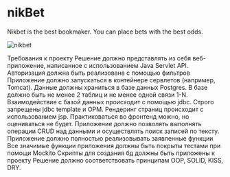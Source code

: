 # nikBet
Nikbet is the best bookmaker. You can place bets with the best odds.

![nikbet](https://github.com/srBob01/nikBet/assets/126959812/7d0a7289-5aae-4a45-bfbe-e99212d92464)

Требования к проекту
Решение должно представлять из себя веб-приложение, написанное с использованием Java Servlet API.
Авторизация должна быть реализована с помощью фильтров
Приложение должно запускаться в контейнере сервлетов (например, Tomcat).
Данные должны храниться в базе данных Postgres. В базе должно быть не менее 2 таблиц и не менее одной связи 1-N.
Взаимодействие с базой данных происходит с помощью jdbc. Строго запрещены jdbc template и ОРМ.
Рендеринг страниц происходит с использованием jsp. Практиковаться во фронтенд можно, но оцениваться не будет.
Приложение должно позволять выполнять операции CRUD над данными и осуществлять поиск записей по тексту.
Приложение должно полностью реализовывать заявленные функции
Все значимые функции приложения должны быть покрыты тестами при помощи Mockito
Скрипты для создания бд должны быть приложены к проекту
Решение должно соответствовать принципам OOP, SOLID, KISS, DRY.
